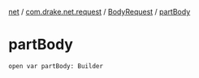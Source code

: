 [net](../../index.md) / [com.drake.net.request](../index.md) / [BodyRequest](index.md) / [partBody](./part-body.md)

# partBody

`open var partBody: Builder`